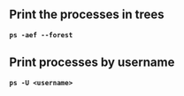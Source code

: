 
## Print the processes in trees
**`ps -aef --forest`**

## Print processes by username
**`ps -U <username>`**
